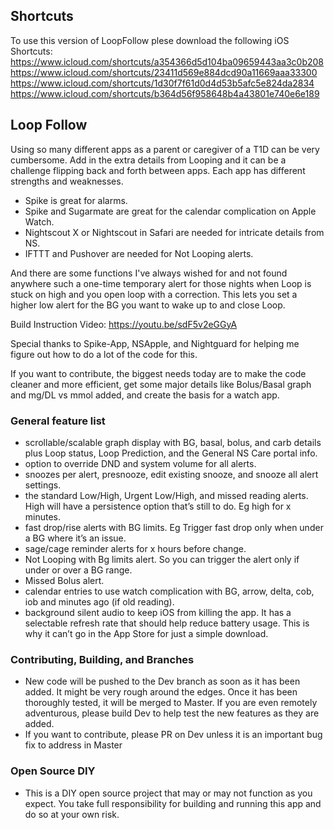 ## Shortcuts

To use this version of LoopFollow plese download the following iOS Shortcuts:
https://www.icloud.com/shortcuts/a354366d5d104ba09659443aa3c0b208
https://www.icloud.com/shortcuts/23411d569e884dcd90a11669aaa33300
https://www.icloud.com/shortcuts/1d30f7f61d0d4d53b5afc5e824da2834
https://www.icloud.com/shortcuts/b364d56f958648b4a43801e740e6e189

## Loop Follow 

Using so many different apps as a parent or caregiver of a T1D can be very cumbersome. Add in the extra details from Looping
and it can be a challenge flipping back and forth between apps. Each app has different strengths and weaknesses.
- Spike is great for alarms. 
- Spike and Sugarmate are great for the calendar complication on Apple Watch. 
- Nightscout X or Nightscout in Safari are needed for intricate details from NS.
- IFTTT and Pushover are  needed for Not Looping alerts.

And there are some functions I've always wished for and not found anywhere such a one-time temporary alert
for those nights when Loop is stuck on high and you open loop with a correction. This lets you set a higher
low alert for the BG you want to wake up to and close Loop.

Build Instruction Video: https://youtu.be/sdF5v2eGGyA

Special thanks to Spike-App, NSApple, and Nightguard for helping me figure out how to do a lot of the code for this.

If you want to contribute, the biggest needs today are to make the code cleaner and more efficient, get some major details like Bolus/Basal graph and mg/DL vs mmol added, and create the basis for a watch app.

### General feature list
- scrollable/scalable graph display with BG, basal, bolus, and carb details plus Loop status, Loop Prediction, and the General NS Care portal info.
- option to override DND and system volume for all alerts.
- snoozes per alert, presnooze, edit existing snooze, and snooze all alert settings.
- the standard Low/High, Urgent Low/High, and missed reading alerts. High will have a persistence option that’s still to do. Eg high for x minutes.
- fast drop/rise alerts with BG limits. Eg Trigger fast drop only when under a BG where it’s an issue.
- sage/cage reminder alerts for x hours before change.
- Not Looping with Bg limits alert. So you can trigger the alert only if under or over a BG range.
- Missed Bolus alert.
- calendar entries to use watch complication with BG, arrow, delta, cob, iob and minutes ago (if old reading).
- background silent audio to keep iOS from killing the app. It has a selectable refresh rate that should help reduce battery usage. This is why it can’t go in the App Store for just a simple download.

### Contributing, Building, and Branches
- New code will be pushed to the Dev branch as soon as it has been added. It might be very rough around the edges. Once it has been thoroughly tested, it will be merged to Master. If you are even remotely adventurous, please build Dev to help test the new features as they are added.
- If you want to contribute, please PR on Dev unless it is an important bug fix to address in Master

### Open Source DIY
- This is a DIY open source project that may or may not function as you expect. You take full responsibility for building and running this app and do so at your own risk.
